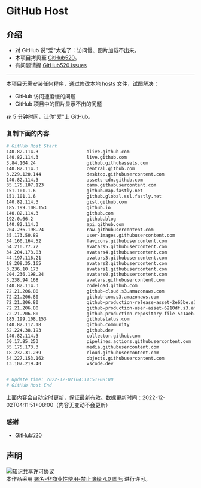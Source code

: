 # GitHub Host
## 介绍
- 对 GitHub 说"爱"太难了：访问慢、图片加载不出来。
- 本项目拷贝至 [GitHub520](https://github.com/521xueweihan/GitHub520)。
- 有问题请提 [GitHub520 issues](https://github.com/521xueweihan/GitHub520/issues/new)

---

本项目无需安装任何程序，通过修改本地 hosts 文件，试图解决：
- GitHub 访问速度慢的问题
- GitHub 项目中的图片显示不出的问题

花 5 分钟时间，让你"爱"上 GitHub。

### 复制下面的内容
```bash
# GitHub Host Start
140.82.114.3                  alive.github.com
140.82.114.3                  live.github.com
3.84.104.24                   github.githubassets.com
140.82.114.3                  central.github.com
3.229.120.144                 desktop.githubusercontent.com
140.82.114.3                  assets-cdn.github.com
35.175.107.123                camo.githubusercontent.com
151.101.1.6                   github.map.fastly.net
151.101.1.6                   github.global.ssl.fastly.net
140.82.114.3                  gist.github.com
185.199.108.153               github.io
140.82.114.3                  github.com
192.0.66.2                    github.blog
140.82.114.3                  api.github.com
204.236.198.24                raw.githubusercontent.com
35.173.50.89                  user-images.githubusercontent.com
54.160.164.52                 favicons.githubusercontent.com
54.210.77.72                  avatars5.githubusercontent.com
34.204.173.83                 avatars4.githubusercontent.com
44.197.116.21                 avatars3.githubusercontent.com
18.209.35.165                 avatars2.githubusercontent.com
3.236.10.173                  avatars1.githubusercontent.com
204.236.198.24                avatars0.githubusercontent.com
3.238.94.168                  avatars.githubusercontent.com
140.82.114.3                  codeload.github.com
72.21.206.80                  github-cloud.s3.amazonaws.com
72.21.206.80                  github-com.s3.amazonaws.com
72.21.206.80                  github-production-release-asset-2e65be.s3.amazonaws.com
72.21.206.80                  github-production-user-asset-6210df.s3.amazonaws.com
72.21.206.80                  github-production-repository-file-5c1aeb.s3.amazonaws.com
185.199.108.153               githubstatus.com
140.82.112.18                 github.community
52.224.38.193                 github.dev
140.82.114.3                  collector.github.com
50.17.85.253                  pipelines.actions.githubusercontent.com
35.175.173.3                  media.githubusercontent.com
18.232.31.239                 cloud.githubusercontent.com
54.227.153.162                objects.githubusercontent.com
13.107.219.40                 vscode.dev


# Update time: 2022-12-02T04:11:51+08:00
# GitHub Host End

```
上面内容会自动定时更新，保证最新有效。数据更新时间：2022-12-02T04:11:51+08:00（内容无变动不会更新）

### 感谢

- [GitHub520](https://github.com/521xueweihan/GitHub520)

## 声明
<a rel="license" href="https://creativecommons.org/licenses/by-nc-nd/4.0/deed.zh"><img alt="知识共享许可协议" style="border-width: 0" src="https://licensebuttons.net/l/by-nc-nd/4.0/88x31.png"></a><br>本作品采用 <a rel="license" href="https://creativecommons.org/licenses/by-nc-nd/4.0/deed.zh">署名-非商业性使用-禁止演绎 4.0 国际</a> 进行许可。